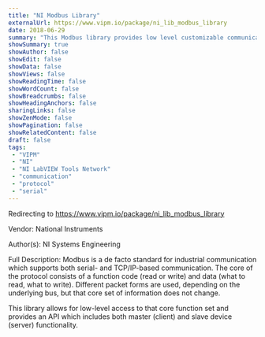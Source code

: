 ```yaml
---
title: "NI Modbus Library"
externalUrl: https://www.vipm.io/package/ni_lib_modbus_library
date: 2018-06-29
summary: "This Modbus library provides low level customizable communication over the Modbus standard."
showSummary: true
showAuthor: false
showEdit: false
showData: false
showViews: false
showReadingTime: false
showWordCount: false
showBreadcrumbs: false
showHeadingAnchors: false
sharingLinks: false
showZenMode: false
showPagination: false
showRelatedContent: false
draft: false
tags:
 - "VIPM"
 - "NI"
 - "NI LabVIEW Tools Network"
 - "communication"
 - "protocol"
 - "serial"
---
```


Redirecting to https://www.vipm.io/package/ni_lib_modbus_library

Vendor: National Instruments

Author(s): NI Systems Engineering
 
Full Description:
Modbus is a de facto standard for industrial communication which supports both serial- and TCP/IP-based communication. The core of the protocol consists of a function code (read or write) and data (what to read, what to write). Different packet forms are used, depending on the underlying bus, but that core set of information does not change.

This library allows for low-level access to that core function set and provides an API which includes both master (client) and slave device (server) functionality.
